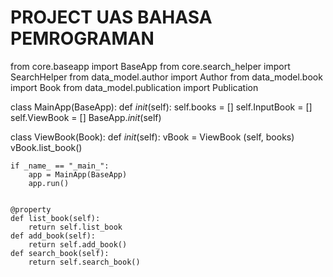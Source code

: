 # PROJECT UAS BAHASA PEMROGRAMAN

from core.baseapp import BaseApp
from core.search_helper import SearchHelper
from data_model.author import Author
from data_model.book import Book
from data_model.publication import Publication

class MainApp(BaseApp):
    def _init_(self):
        self.books = []
        self.InputBook = []
        self.ViewBook = []
        BaseApp._init_(self)


class ViewBook(Book):
    def _init_(self):
        vBook = ViewBook (self, books)
        vBook.list_book()


    if _name_ == "_main_":
        app = MainApp(BaseApp)
        app.run()


    @property
    def list_book(self):
        return self.list_book
    def add_book(self):
        return self.add_book()
    def search_book(self):
        return self.search_book()

